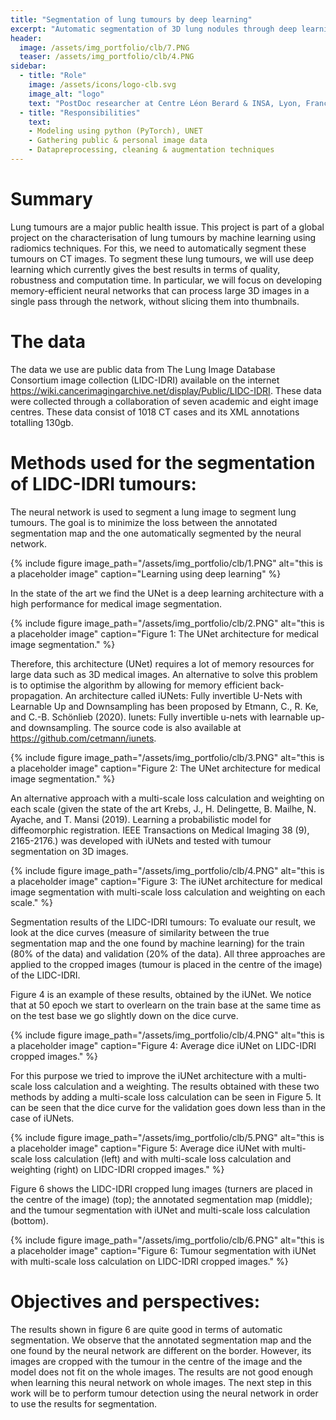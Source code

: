```yaml
---
title: "Segmentation of lung tumours by deep learning"
excerpt: "Automatic segmentation of 3D lung nodules through deep learning. First step is automatically segment the lung nodules in CT images with deep learning."
header:
  image: /assets/img_portfolio/clb/7.PNG
  teaser: /assets/img_portfolio/clb/4.PNG
sidebar:
  - title: "Role"
    image: /assets/icons/logo-clb.svg
    image_alt: "logo"
    text: "PostDoc researcher at Centre Léon Berard & INSA, Lyon, France"
  - title: "Responsibilities"
    text:
    - Modeling using python (PyTorch), UNET
    - Gathering public & personal image data
    - Datapreprocessing, cleaning & augmentation techniques
---
```


# Summary
Lung tumours are a major public health issue. This project is part of a global project on the characterisation of lung tumours by machine learning using radiomics techniques. For this, we need to automatically segment these tumours on CT images. To segment these lung tumours, we will use deep learning which currently gives the best results in terms of quality, robustness and computation time. In particular, we will focus on developing memory-efficient neural networks that can process large 3D images in a single pass through the network, without slicing them into thumbnails.

# The data
The data we use are public data from The Lung Image Database Consortium image collection (LIDC-IDRI) available on the internet https://wiki.cancerimagingarchive.net/display/Public/LIDC-IDRI. These data were collected through a collaboration of seven academic and eight image centres. These data consist of 1018 CT cases and its XML annotations totalling 130gb.

# Methods used for the segmentation of LIDC-IDRI tumours:
The neural network is used to segment a lung image to segment lung tumours. The goal is to minimize the loss between the annotated segmentation map and the one automatically segmented by the neural network.

{% include figure image_path="/assets/img_portfolio/clb/1.PNG" alt="this is a placeholder image" caption="Learning using deep learning" %}

In the state of the art we find the UNet is a deep learning architecture with a high performance for medical image segmentation.

{% include figure image_path="/assets/img_portfolio/clb/2.PNG" alt="this is a placeholder image" caption="Figure 1: The UNet architecture for medical image segmentation." %}

Therefore, this architecture (UNet) requires a lot of memory resources for large data such as 3D medical images. An alternative to solve this problem is to optimise the algorithm by allowing for memory efficient back-propagation. An architecture called iUNets: Fully invertible U-Nets with Learnable Up and Downsampling has been proposed by Etmann, C., R. Ke, and C.-B. Schönlieb (2020). Iunets: Fully invertible u-nets with learnable up- and downsampling. The source code is also available at https://github.com/cetmann/iunets.

{% include figure image_path="/assets/img_portfolio/clb/3.PNG" alt="this is a placeholder image" caption="Figure 2: The UNet architecture for medical image segmentation." %}

An alternative approach with a multi-scale loss calculation and weighting on each scale (given the state of the art Krebs, J., H. Delingette, B. Mailhe, N. Ayache, and T. Mansi (2019). Learning a probabilistic model for diffeomorphic registration. IEEE Transactions on Medical Imaging 38 (9), 2165-2176.) was developed with iUNets and tested with tumour segmentation on 3D images.

{% include figure image_path="/assets/img_portfolio/clb/4.PNG" alt="this is a placeholder image" caption="Figure 3: The iUNet architecture for medical image segmentation with multi-scale loss calculation and weighting on each scale." %}


Segmentation results of the LIDC-IDRI tumours:
To evaluate our result, we look at the dice curves (measure of similarity between the true segmentation map and the one found by machine learning) for the train (80% of the data) and validation (20% of the data). All three approaches are applied to the cropped images (tumour is placed in the centre of the image) of the LIDC-IDRI.

Figure 4 is an example of these results, obtained by the iUNet. We notice that at 50 epoch we start to overlearn on the train base at the same time as on the test base we go slightly down on the dice curve.


{% include figure image_path="/assets/img_portfolio/clb/4.PNG" alt="this is a placeholder image" caption="Figure 4: Average dice iUNet on LIDC-IDRI cropped images." %}



For this purpose we tried to improve the iUNet architecture with a multi-scale loss calculation and a weighting. The results obtained with these two methods by adding a multi-scale loss calculation can be seen in Figure 5. It can be seen that the dice curve for the validation goes down less than in the case of iUNets.

{% include figure image_path="/assets/img_portfolio/clb/5.PNG" alt="this is a placeholder image" caption="Figure 5: Average dice iUNet with multi-scale loss calculation (left) and with multi-scale loss calculation and weighting (right) on LIDC-IDRI cropped images." %}




Figure 6 shows the LIDC-IDRI cropped lung images (turners are placed in the centre of the image) (top); the annotated segmentation map (middle); and the tumour segmentation with iUNet and multi-scale loss calculation (bottom).

{% include figure image_path="/assets/img_portfolio/clb/6.PNG" alt="this is a placeholder image" caption="Figure 6: Tumour segmentation with iUNet with multi-scale loss calculation on LIDC-IDRI cropped images." %}


# Objectives and perspectives:
The results shown in figure 6 are quite good in terms of automatic segmentation. We observe that the annotated segmentation map and the one found by the neural network are different on the border. However, its images are cropped with the tumour in the centre of the image and the model does not fit on the whole images. The results are not good enough when learning this neural network on whole images.
The next step in this work will be to perform tumour detection using the neural network in order to use the results for segmentation.
